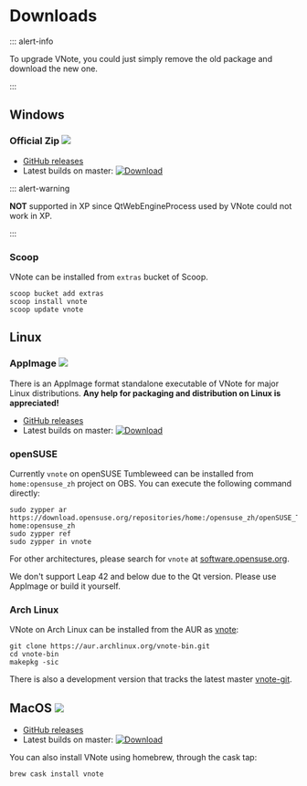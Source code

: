 # Downloads
::: alert-info

To upgrade VNote, you could just simply remove the old package and download the new one.

:::

## Windows
### Official Zip ![](https://ci.appveyor.com/api/projects/status/github/tamlok/vnote?svg=true)

- [GitHub releases](https://github.com/tamlok/vnote/releases)
- Latest builds on master: [ ![Download](https://api.bintray.com/packages/tamlok/vnote/vnote/images/download.svg) ](https://bintray.com/tamlok/vnote/vnote/_latestVersion)

::: alert-warning

**NOT** supported in XP since QtWebEngineProcess used by VNote could not work in XP.

:::

### Scoop
VNote can be installed from `extras` bucket of Scoop.

```shell
scoop bucket add extras
scoop install vnote
scoop update vnote
```

## Linux
### AppImage ![](https://travis-ci.org/tamlok/vnote.svg?branch=master)

There is an AppImage format standalone executable of VNote for major Linux distributions. **Any help for packaging and distribution on Linux is appreciated!**

- [GitHub releases](https://github.com/tamlok/vnote/releases)
- Latest builds on master: [ ![Download](https://api.bintray.com/packages/tamlok/vnote/vnote/images/download.svg) ](https://bintray.com/tamlok/vnote/vnote/_latestVersion)

### openSUSE
Currently `vnote` on openSUSE Tumbleweed can be installed from `home:opensuse_zh` project on OBS. You can execute the following command directly:

```shell
sudo zypper ar https://download.opensuse.org/repositories/home:/opensuse_zh/openSUSE_Tumbleweed/ home:opensuse_zh
sudo zypper ref
sudo zypper in vnote
```

For other architectures, please search for `vnote` at [software.opensuse.org](https://software.opensuse.org).

We don't support Leap 42 and below due to the Qt version. Please use AppImage or build it yourself.

### Arch Linux
VNote on Arch Linux can be installed from the AUR as [vnote](https://aur.archlinux.org/packages/vnote-bin/):

```shell
git clone https://aur.archlinux.org/vnote-bin.git
cd vnote-bin
makepkg -sic
```

There is also a development version that tracks the latest master [vnote-git](https://aur.archlinux.org/packages/vnote-git/).

## MacOS ![](https://travis-ci.org/tamlok/vnote.svg?branch=master)

- [GitHub releases](https://github.com/tamlok/vnote/releases)
- Latest builds on master: [ ![Download](https://api.bintray.com/packages/tamlok/vnote/vnote/images/download.svg) ](https://bintray.com/tamlok/vnote/vnote/_latestVersion)

You can also install VNote using homebrew, through the cask tap:

```shell
brew cask install vnote
```
